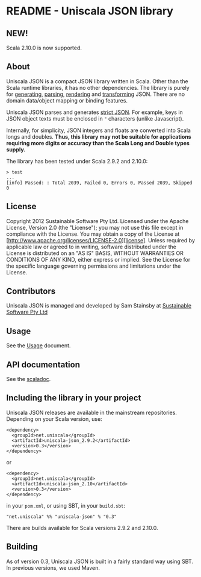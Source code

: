 # README - Uniscala JSON library

## NEW!

Scala 2.10.0 is now supported.

## About

Uniscala JSON is a compact JSON library written in Scala. Other 
than the Scala runtime libraries, it has no other dependencies. The library 
is purely for [generating](#Generating), [parsing](#Parsing), 
[rendering](#Rendering) and [transforming](#Transforming) JSON.
There are no domain data/object mapping or binding features.

Uniscala JSON parses and generates [strict JSON][json]. For example, keys 
in JSON object texts must be enclosed in `"` characters (unlike Javascript).

Internally, for simplicity, JSON integers and floats are converted into 
Scala longs and doubles. **Thus, this library may not be suitable for 
applications requiring more digits or accuracy than the Scala Long and 
Double types supply.**

The library has been tested under Scala 2.9.2 and 2.10.0:

    > test
    ...
    [info] Passed: : Total 2039, Failed 0, Errors 0, Passed 2039, Skipped 0
    

## License

Copyright 2012 Sustainable Software Pty Ltd.
Licensed under the Apache License, Version 2.0 (the "License");
you may not use this file except in compliance with the License.
You may obtain a copy of the License at
[http://www.apache.org/licenses/LICENSE-2.0][license].
Unless required by applicable law or agreed to in writing, software
distributed under the License is distributed on an "AS IS" BASIS,
WITHOUT WARRANTIES OR CONDITIONS OF ANY KIND, either express or implied.
See the License for the specific language governing permissions and
limitations under the License.


## Contributors

Uniscala JSON is managed and developed by Sam Stainsby at 
[Sustainable Software Pty Ltd][ss]


## Usage

See the [Usage][ghusage] document.


## API documentation

See the [scaladoc].


## Including the library in your project

Uniscala JSON releases are available in the mainstream repositories. Depending
on your Scala version, use:

    <dependency>
      <groupId>net.uniscala</groupId>
      <artifactId>uniscala-json_2.9.2</artifactId>
      <version>0.3</version>
    </dependency>
  
or

    <dependency>
      <groupId>net.uniscala</groupId>
      <artifactId>uniscala-json_2.10</artifactId>
      <version>0.3</version>
    </dependency>

in your `pom.xml`, or using SBT, in your `build.sbt`:

    "net.uniscala" %% "uniscala-json" % "0.3"
    
There are builds available for Scala versions 2.9.2 and 2.10.0.


## Building

As of version 0.3, Uniscala JSON is built in a fairly standard way using 
SBT. In previous versions, we used Maven.


[ghproject]: https://github.com/stainsby/uniscala-json "Uniscala JSON on GitHub"
[ghusage]: https://github.com/stainsby/uniscala-json/wiki/Usage "Uniscala JSON library - Usage"
[json]: http://json.org/ "Introducing JSON"
[license]: http://www.apache.org/licenses/LICENSE-2.0 "Apache License Version 2.0, January 2004"
[scaladoc]: http://stainsby.github.com/uniscala-json/scaladocs/index.html "Scaladoc"
[ss]: http://www.sustainablesoftware.com.au/ "Sustainable Software Pty Ltd"